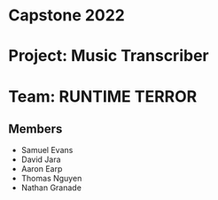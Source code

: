 # Capstone 2022

# Project: Music Transcriber

# Team: RUNTIME TERROR

## Members
- Samuel Evans
- David Jara
- Aaron Earp
- Thomas Nguyen
- Nathan Granade


